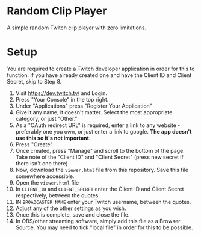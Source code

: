 # Random Clip Player
A simple random Twitch clip player with zero limitations.

# Setup
You are required to create a Twitch developer application in order for this to function.
If you have already created one and have the Client ID and Client Secret, skip to Step 8.

1. Visit https://dev.twitch.tv/ and Login.
2. Press "Your Console" in the top right.
3. Under "Applications" press "Register Your Application"
4. Give it any name, it doesn't matter. Select the most appropriate category, or just "Other."
5. As a "OAuth redirect URL" is required, enter a link to any website - preferably one you own, or just enter a link to google. **The app doesn't use this so it's not important.**
6. Press "Create"
7. Once created, press "Manage" and scroll to the bottom of the page. Take note of the "Client ID" and "Client Secret" (press new secret if there isn't one there)
8. Now, download the `viewer.html` file from this repository. Save this file somewhere accessible.
9. Open the `viewer.html` file
10. In `CLIENT_ID` and `CLIENT_SECRET` enter the Client ID and Client Secret respectively, between the quotes.
11. IN `BROADCASTER_NAME` enter your Twitch username, between the quotes.
12. Adjust any of the other settings as you wish.
13. Once this is complete, save and close the file.
14. In OBS/other streaming software, simply add this file as a Browser Source. You may need to tick "local file" in order for this to be possible.